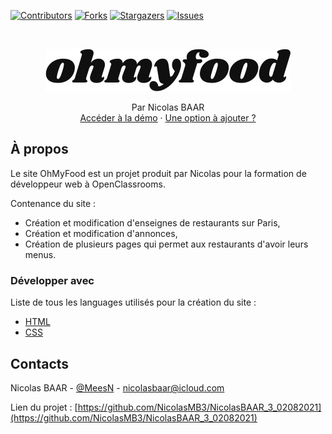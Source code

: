 [![Contributors][contributors-shield]][contributors-url]
[![Forks][forks-shield]][forks-url]
[![Stargazers][stars-shield]][stars-url]
[![Issues][issues-shield]][issues-url]

<br />

<p align="center">
  <a href="https://nicolasmb3.github.io/NicolasBAAR_3_02082021/">
    <img src="assets/images/logo/ohmyfood@2x.svg" alt="Logo">
  </a>

  <p align="center">
    Par Nicolas BAAR
    <br />
    <a href="https://nicolasmb3.github.io/NicolasBAAR_3_02082021/">Accéder à la démo</a>
    ·
    <a href="https://github.com/NicolasMB3/NicolasBAAR_3_02082021/issues">Une option à ajouter ?</a>
  </p>
</p>

## À propos

Le site OhMyFood est un projet produit par Nicolas pour la formation de développeur web à OpenClassrooms.

Contenance du site :
* Création et modification d'enseignes de restaurants sur Paris,
* Création et modification d'annonces,
* Création de plusieurs pages qui permet aux restaurants d'avoir leurs menus.

### Développer avec 
Liste de tous les languages utilisés pour la création du site :
* [HTML](https://developer.mozilla.org/fr/docs/Web/HTML)
* [CSS](https://developer.mozilla.org/fr/docs/Web/css)

## Contacts

Nicolas BAAR - [@MeesN](https://nicolasbaar.fr/) - nicolasbaar@icloud.com

Lien du projet : [https://github.com/NicolasMB3/NicolasBAAR_3_02082021](https://github.com/NicolasMB3/NicolasBAAR_3_02082021)

[contributors-shield]: https://img.shields.io/github/contributors/NicolasMB3/NicolasBAAR_3_02082021.svg?style=flat-square
[contributors-url]: https://github.com/NicolasMB3/NicolasBAAR_3_02082021/graphs/contributors
[forks-shield]: https://img.shields.io/github/forks/NicolasMB3/NicolasBAAR_3_02082021.svg?style=flat-square
[forks-url]: https://github.com/NicolasMB3/NicolasBAAR_3_02082021/pulse
[stars-shield]: https://img.shields.io/github/stars/NicolasMB3/NicolasBAAR_3_02082021.svg?style=flat-square
[stars-url]: https://github.com/NicolasMB3/NicolasBAAR_3_02082021/stargazers
[issues-shield]: https://img.shields.io/github/issues/NicolasMB3/NicolasBAAR_3_02082021.svg?style=flat-square
[issues-url]: https://github.com/NicolasMB3/NicolasBAAR_3_02082021/issues